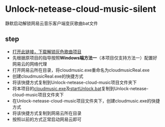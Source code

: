# Unlock-netease-cloud-music-silent

静默启动解锁网易云音乐客户端变灰歌曲bat文件

## step 

* [打开此链接，下载解锁灰色歌曲项目](https://github.com/meng-chuan/Unlock-netease-cloud-music)
* 先根据原项目的指导按照**Windows端方法一**（本项目仅支持方法一）配置好网易云的网络代理
* 打开网易云所在目录，将cloudmusic.exe重命名为cloudmusicReal.exe
* 创建cloudmusicReal.exe的快捷方式
* 将该快捷方式复制到Unlock-netease-cloud-music项目文件夹下
* 将本项目的[cloudmusic.exe](https://github.com/machangxin/Unlock-netease-cloud-music-silent/blob/main/cloudmusic.exe)及[startUnlock.bat](https://github.com/machangxin/Unlock-netease-cloud-music-silent/blob/main/startUnlock.bat)复制到Unlock-netease-cloud-music项目文件夹下
* 在Unlock-netease-cloud-music项目文件夹下，创建cloudmusic.exe的快捷方式
* 将该快捷方式复制到网易云所在目录
* 按照以前的方式正常启动网易云即可
